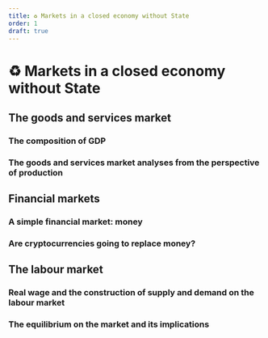 ```yaml
---
title: ♻️ Markets in a closed economy without State
order: 1
draft: true
---
```


# ♻️ Markets in a closed economy without State
## The goods and services market
### The composition of GDP

### The goods and services market analyses from the perspective of production

## Financial markets

### A simple financial market: money

### Are cryptocurrencies going to replace money?

## The labour market

### Real wage and the construction of supply and demand on the labour market

### The equilibrium on the market and its implications